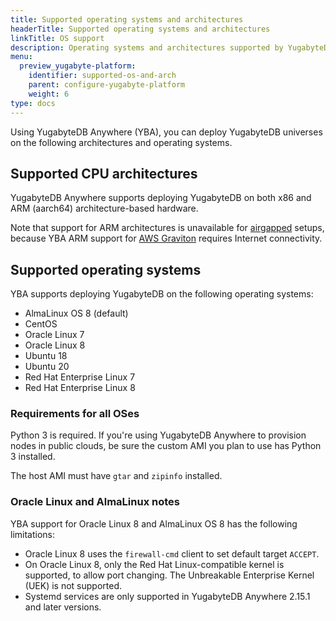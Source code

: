 ```yaml
---
title: Supported operating systems and architectures
headerTitle: Supported operating systems and architectures
linkTitle: OS support
description: Operating systems and architectures supported by YugabyteDB Anywhere for deploying YugabyteDB
menu:
  preview_yugabyte-platform:
    identifier: supported-os-and-arch
    parent: configure-yugabyte-platform
    weight: 6
type: docs
---
```


Using YugabyteDB Anywhere (YBA), you can deploy YugabyteDB universes on the following architectures and operating systems.

## Supported CPU architectures

YugabyteDB Anywhere supports deploying YugabyteDB on both x86 and ARM (aarch64) architecture-based hardware.

Note that support for ARM architectures is unavailable for [airgapped](../../install-yugabyte-platform/install-software/airgapped/) setups, because YBA ARM support for [AWS Graviton](https://aws.amazon.com/ec2/graviton/) requires Internet connectivity.

## Supported operating systems

YBA supports deploying YugabyteDB on the following operating systems:

* AlmaLinux OS 8 (default)
* CentOS
* Oracle Linux 7
* Oracle Linux 8
* Ubuntu 18
* Ubuntu 20
* Red Hat Enterprise Linux 7
* Red Hat Enterprise Linux 8

### Requirements for all OSes

Python 3 is required. If you're using YugabyteDB Anywhere to provision nodes in public clouds, be sure the custom AMI you plan to use has Python 3 installed.

The host AMI must have `gtar` and `zipinfo` installed.

### Oracle Linux and AlmaLinux notes

YBA support for Oracle Linux 8 and AlmaLinux OS 8 has the following limitations:

* Oracle Linux 8 uses the `firewall-cmd` client to set default target `ACCEPT`.
* On Oracle Linux 8, only the Red Hat Linux-compatible kernel is supported, to allow port changing. The Unbreakable Enterprise Kernel (UEK) is not supported.
* Systemd services are only supported in YugabyteDB Anywhere 2.15.1 and later versions.

